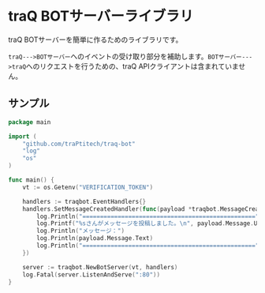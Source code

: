 # traQ BOTサーバーライブラリ
traQ BOTサーバーを簡単に作るためのライブラリです。

`traQ--->BOTサーバー`へのイベントの受け取り部分を補助します。`BOTサーバー--->traQ`へのリクエストを行うための、traQ APIクライアントは含まれていません。

## サンプル
```go
package main

import (
	"github.com/traPtitech/traq-bot"
	"log"
	"os"
)

func main() {
	vt := os.Getenv("VERIFICATION_TOKEN")

	handlers := traqbot.EventHandlers{}
	handlers.SetMessageCreatedHandler(func(payload *traqbot.MessageCreatedPayload) {
		log.Println("=================================================")
		log.Printf("%sさんがメッセージを投稿しました。\n", payload.Message.User.DisplayName)
		log.Println("メッセージ：")
		log.Println(payload.Message.Text)
		log.Println("=================================================")
	})

	server := traqbot.NewBotServer(vt, handlers)
	log.Fatal(server.ListenAndServe(":80"))
}

```

